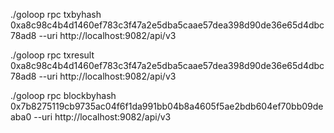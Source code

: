 ./goloop rpc txbyhash 0xa8c98c4b4d1460ef783c3f47a2e5dba5caae57dea398d90de36e65d4dbc78ad8 --uri http://localhost:9082/api/v3

./goloop rpc txresult 0xa8c98c4b4d1460ef783c3f47a2e5dba5caae57dea398d90de36e65d4dbc78ad8 --uri http://localhost:9082/api/v3

./goloop rpc blockbyhash 0x7b8275119cb9735ac04f6f1da991bb04b8a4605f5ae2bdb604ef70bb09deaba0 --uri http://localhost:9082/api/v3
